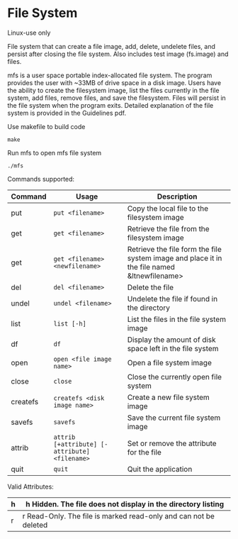 # File System

Linux-use only

File system that can create a file image, add, delete, undelete files, and persist after closing the file system. Also includes test image (fs.image) and files.


mfs is a user space portable index-allocated file system. The program provides the user with ~33MB of drive space in a disk image.
Users have the ability to create the filesystem image, list the files currently in the file system, add files, remove files, and save the filesystem.
Files will persist in the file system when the program exits.
Detailed explanation of the file system is provided in the Guidelines pdf.

Use makefile to build code
```
make
```

Run mfs to open mfs file system
```
./mfs
```


Commands supported:


| **Command**                | **Usage**                                       | **Description**                                                                               |
|------------------------|---------------------------------------------|-------------------------------------------------------------------------------------------|
| put                    | ```put <filename>```                              | Copy the local file to the filesystem image                                               |
| get                    | ```get <filename>```                              | Retrieve the file from the filesystem image                                               |
| get                    | ```get <filename> <newfilename>```                | Retrieve the file form the file system image and place it in the file named &ltnewfilename&gt; |
| del                    | ```del <filename>```                              | Delete the file                                                                           |
| undel                  | ```undel <filename>```                            | Undelete the file if found in the directory                                               |
| list                   | ```list [-h]```                                   | List the files in the file system image                                                   |
| df                     | ```df```                                          | Display the amount of disk space left in the file system                                  |
| open                   | ```open <file image name>```                      | Open a file system image                                                                  |
| close                  | ```close```                                       | Close the currently open file system                                                      |
| createfs               | ```createfs <disk image name>```                  | Create a new file system image                                                            |
| savefs                 | ```savefs```                                      | Save the current file system image                                                        |
| attrib                 | ```attrib [+attribute] [-attribute] <filename>``` | Set or remove the attribute for the file                                                  |
| quit                   | ```quit```                                        | Quit the application                                                                      |


Valid Attributes:

| h                                 | h Hidden. The file does not display in the directory listing     |
|-----------------------------------|------------------------------------------------------------------|
| r                                 | r Read-Only. The file is marked read-only and can not be deleted |